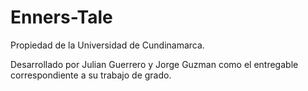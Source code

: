 # Enners-Tale

Propiedad de la Universidad de Cundinamarca.

Desarrollado por Julian Guerrero y Jorge Guzman como el entregable correspondiente a su trabajo de grado.
